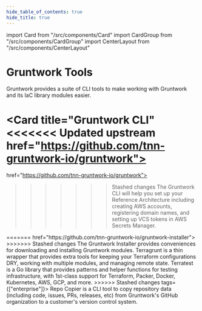 ```yaml
---
hide_table_of_contents: true
hide_title: true
---
```


import Card from "/src/components/Card"
import CardGroup from "/src/components/CardGroup"
import CenterLayout from "/src/components/CenterLayout"

<CenterLayout>

# Gruntwork Tools

Gruntwork provides a suite of CLI tools to make working with Gruntwork and its IaC library modules easier.

<CardGroup cols={2}>

<Card
  title="Gruntwork CLI"
<<<<<<< Updated upstream
  href="https://github.com/tnn-gruntwork-io/gruntwork">
=======
  href="https://github.com/tnn-gruntwork-io/gruntwork">
>>>>>>> Stashed changes
The Gruntwork CLI will help you set up your Reference Architecture including creating AWS accounts, registering domain names, and setting up VCS tokens in AWS Secrets Manager.
</Card>
<Card
  title="Gruntwork Installer"
<<<<<<< Updated upstream
  href="https://github.com/tnn-gruntwork-io/gruntwork-installer">
=======
  href="https://github.com/tnn-gruntwork-io/gruntwork-installer">
>>>>>>> Stashed changes
The Gruntwork Installer provides conveniences for downloading and installing Gruntwork modules.
</Card>
<Card
  title="Terragrunt"
  href="https://terragrunt.gruntwork.io">
Terragrunt is a thin wrapper that provides extra tools for keeping your Terraform configurations DRY, working with multiple modules, and managing remote state.
</Card>
<Card
  title="Terratest"
  href="https://terratest.gruntwork.io">
Terratest is a Go library that provides patterns and helper functions for testing infrastructure, with 1st-class support for Terraform, Packer, Docker, Kubernetes, AWS, GCP, and more.
</Card>
<Card
title="Repo Copier"
<<<<<<< Updated upstream
href="https://github.com/tnn-gruntwork-io/repo-copier"
=======
href="https://github.com/tnn-gruntwork-io/repo-copier"
>>>>>>> Stashed changes
tags={["enterprise"]}>
Repo Copier is a CLI tool to copy repository data (including code, issues, PRs, releases, etc) from Gruntwork's GitHub organization to a customer's version control system.
</Card>

</CardGroup>

</CenterLayout>


<!-- ##DOCS-SOURCER-START
{
  "sourcePlugin": "local-copier",
  "hash": "9163aa4a6f27ddea984ff8f78e22e44b"
}
##DOCS-SOURCER-END -->
